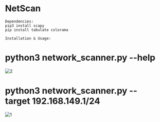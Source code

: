 # NetScan

```
Dependencies:
pip3 install scapy
pip install tabulate colorama

Installation & Usage:

```
# python3 network_scanner.py --help
![2](https://github.com/Moniruzzaman995/NetScan/assets/82209616/d7f6a8e5-5c99-4d89-be15-c66785ee02f9)

# python3 network_scanner.py --target 192.168.149.1/24

![1](https://github.com/Moniruzzaman995/NetScan/assets/82209616/9b585ec1-9611-46e3-bf40-8a9fe609380a)


